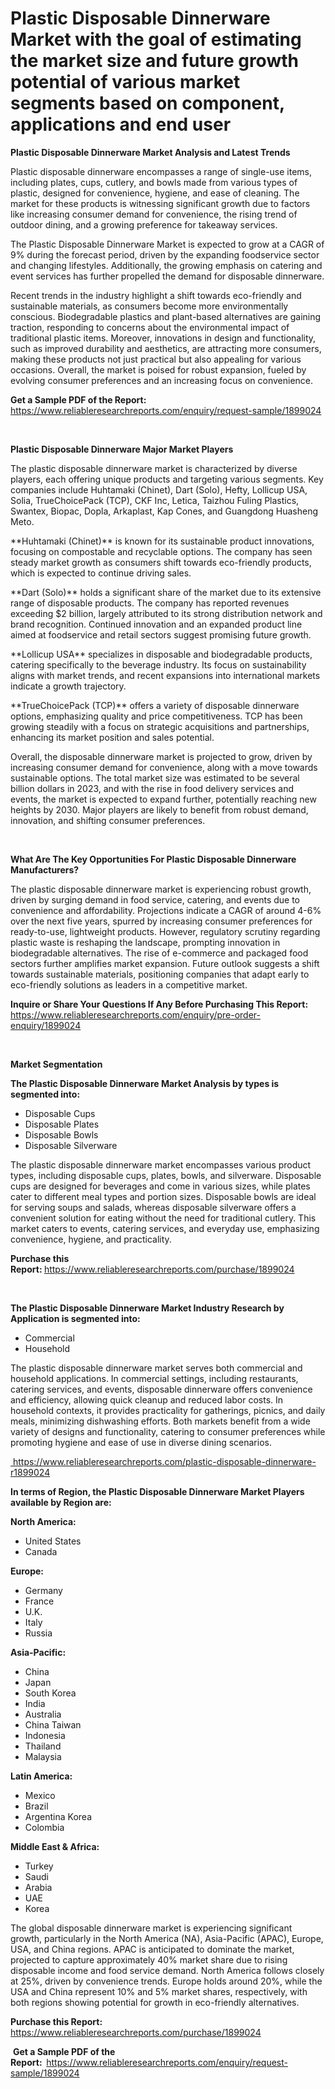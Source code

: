 <p><h1>Plastic Disposable Dinnerware Market with the goal of estimating the market size and future growth potential of various market segments based on component, applications and end user</h1></p><p><strong>Plastic Disposable Dinnerware Market Analysis and Latest Trends</strong></p>
<p><p>Plastic disposable dinnerware encompasses a range of single-use items, including plates, cups, cutlery, and bowls made from various types of plastic, designed for convenience, hygiene, and ease of cleaning. The market for these products is witnessing significant growth due to factors like increasing consumer demand for convenience, the rising trend of outdoor dining, and a growing preference for takeaway services.</p><p>The Plastic Disposable Dinnerware Market is expected to grow at a CAGR of 9% during the forecast period, driven by the expanding foodservice sector and changing lifestyles. Additionally, the growing emphasis on catering and event services has further propelled the demand for disposable dinnerware. </p><p>Recent trends in the industry highlight a shift towards eco-friendly and sustainable materials, as consumers become more environmentally conscious. Biodegradable plastics and plant-based alternatives are gaining traction, responding to concerns about the environmental impact of traditional plastic items. Moreover, innovations in design and functionality, such as improved durability and aesthetics, are attracting more consumers, making these products not just practical but also appealing for various occasions. Overall, the market is poised for robust expansion, fueled by evolving consumer preferences and an increasing focus on convenience.</p></p>
<p><strong>Get a Sample PDF of the Report:&nbsp;</strong> <a href="https://www.reliableresearchreports.com/enquiry/request-sample/1899024?utm_campaign=3078&utm_medium=2&utm_source=Github&utm_content=ia&utm_term=15042025&utm_id=plastic-disposable-dinnerware">https://www.reliableresearchreports.com/enquiry/request-sample/1899024</a></p>
<p>&nbsp;</p>
<p><strong>Plastic Disposable Dinnerware Major Market Players</strong></p>
<p><p>The plastic disposable dinnerware market is characterized by diverse players, each offering unique products and targeting various segments. Key companies include Huhtamaki (Chinet), Dart (Solo), Hefty, Lollicup USA, Solia, TrueChoicePack (TCP), CKF Inc, Letica, Taizhou Fuling Plastics, Swantex, Biopac, Dopla, Arkaplast, Kap Cones, and Guangdong Huasheng Meto.</p><p>**Huhtamaki (Chinet)** is known for its sustainable product innovations, focusing on compostable and recyclable options. The company has seen steady market growth as consumers shift towards eco-friendly products, which is expected to continue driving sales.</p><p>**Dart (Solo)** holds a significant share of the market due to its extensive range of disposable products. The company has reported revenues exceeding $2 billion, largely attributed to its strong distribution network and brand recognition. Continued innovation and an expanded product line aimed at foodservice and retail sectors suggest promising future growth.</p><p>**Lollicup USA** specializes in disposable and biodegradable products, catering specifically to the beverage industry. Its focus on sustainability aligns with market trends, and recent expansions into international markets indicate a growth trajectory.</p><p>**TrueChoicePack (TCP)** offers a variety of disposable dinnerware options, emphasizing quality and price competitiveness. TCP has been growing steadily with a focus on strategic acquisitions and partnerships, enhancing its market position and sales potential.</p><p>Overall, the disposable dinnerware market is projected to grow, driven by increasing consumer demand for convenience, along with a move towards sustainable options. The total market size was estimated to be several billion dollars in 2023, and with the rise in food delivery services and events, the market is expected to expand further, potentially reaching new heights by 2030. Major players are likely to benefit from robust demand, innovation, and shifting consumer preferences.</p></p>
<p>&nbsp;</p>
<p><strong>What Are The Key Opportunities For Plastic Disposable Dinnerware Manufacturers?</strong></p>
<p><p>The plastic disposable dinnerware market is experiencing robust growth, driven by surging demand in food service, catering, and events due to convenience and affordability. Projections indicate a CAGR of around 4-6% over the next five years, spurred by increasing consumer preferences for ready-to-use, lightweight products. However, regulatory scrutiny regarding plastic waste is reshaping the landscape, prompting innovation in biodegradable alternatives. The rise of e-commerce and packaged food sectors further amplifies market expansion. Future outlook suggests a shift towards sustainable materials, positioning companies that adapt early to eco-friendly solutions as leaders in a competitive market.</p></p>
<p><strong>Inquire or Share Your Questions If Any Before Purchasing This Report:</strong> <a href="https://www.reliableresearchreports.com/enquiry/pre-order-enquiry/1899024?utm_campaign=3078&utm_medium=2&utm_source=Github&utm_content=ia&utm_term=15042025&utm_id=plastic-disposable-dinnerware">https://www.reliableresearchreports.com/enquiry/pre-order-enquiry/1899024</a></p>
<p>&nbsp;</p>
<p><strong>Market Segmentation</strong></p>
<p><strong>The Plastic Disposable Dinnerware Market Analysis by types is segmented into:</strong></p>
<p><ul><li>Disposable Cups</li><li>Disposable Plates</li><li>Disposable Bowls</li><li>Disposable Silverware</li></ul></p>
<p><p>The plastic disposable dinnerware market encompasses various product types, including disposable cups, plates, bowls, and silverware. Disposable cups are designed for beverages and come in various sizes, while plates cater to different meal types and portion sizes. Disposable bowls are ideal for serving soups and salads, whereas disposable silverware offers a convenient solution for eating without the need for traditional cutlery. This market caters to events, catering services, and everyday use, emphasizing convenience, hygiene, and practicality.</p></p>
<p><strong>Purchase this Report:&nbsp;</strong><a href="https://www.reliableresearchreports.com/purchase/1899024?utm_campaign=3078&utm_medium=2&utm_source=Github&utm_content=ia&utm_term=15042025&utm_id=plastic-disposable-dinnerware">https://www.reliableresearchreports.com/purchase/1899024</a></p>
<p>&nbsp;</p>
<p><strong>The Plastic Disposable Dinnerware Market Industry Research by Application is segmented into:</strong></p>
<p><ul><li>Commercial</li><li>Household</li></ul></p>
<p><p>The plastic disposable dinnerware market serves both commercial and household applications. In commercial settings, including restaurants, catering services, and events, disposable dinnerware offers convenience and efficiency, allowing quick cleanup and reduced labor costs. In household contexts, it provides practicality for gatherings, picnics, and daily meals, minimizing dishwashing efforts. Both markets benefit from a wide variety of designs and functionality, catering to consumer preferences while promoting hygiene and ease of use in diverse dining scenarios.</p></p>
<p><a href="https://www.reliableresearchreports.com/plastic-disposable-dinnerware-r1899024?utm_campaign=3078&utm_medium=2&utm_source=Github&utm_content=ia&utm_term=15042025&utm_id=plastic-disposable-dinnerware">&nbsp;https://www.reliableresearchreports.com/plastic-disposable-dinnerware-r1899024</a></p>
<p><strong>In terms of Region, the Plastic Disposable Dinnerware Market Players available by Region are:</strong></p>
<p>
    <p> <strong> North America: </strong>
        <ul>
            <li>United States</li>
            <li>Canada</li>
        </ul>
        </p> 
    <p> <strong> Europe: </strong>
        <ul>
            <li>Germany</li>
            <li>France</li>
            <li>U.K.</li>
            <li>Italy</li>
            <li>Russia</li>
        </ul>
        </p> 
    <p> <strong> Asia-Pacific: </strong>
        <ul>
            <li>China</li>
            <li>Japan</li>
            <li>South Korea</li>
            <li>India</li>
            <li>Australia</li>
            <li>China Taiwan</li>
            <li>Indonesia</li>
            <li>Thailand</li>
            <li>Malaysia</li>
        </ul>
        </p> 
    <p> <strong> Latin America: </strong>
        <ul>
            <li>Mexico</li>
            <li>Brazil</li>
            <li>Argentina Korea</li>
            <li>Colombia</li>
        </ul>
        </p> 
    <p> <strong> Middle East & Africa: </strong>
        <ul>
            <li>Turkey</li>
            <li>Saudi</li>
            <li>Arabia</li>
            <li>UAE</li>
            <li>Korea</li>
        </ul>
    </p>
    </p>
<p><p>The global disposable dinnerware market is experiencing significant growth, particularly in the North America (NA), Asia-Pacific (APAC), Europe, USA, and China regions. APAC is anticipated to dominate the market, projected to capture approximately 40% market share due to rising disposable income and food service demand. North America follows closely at 25%, driven by convenience trends. Europe holds around 20%, while the USA and China represent 10% and 5% market shares, respectively, with both regions showing potential for growth in eco-friendly alternatives.</p></p>
<p><strong>Purchase this Report: </strong><a href="https://www.reliableresearchreports.com/purchase/1899024?utm_campaign=3078&utm_medium=2&utm_source=Github&utm_content=ia&utm_term=15042025&utm_id=plastic-disposable-dinnerware">https://www.reliableresearchreports.com/purchase/1899024</a></p>
<p>&nbsp;<strong>Get a Sample PDF of the Report:&nbsp;&nbsp;</strong><a href="https://www.reliableresearchreports.com/enquiry/request-sample/1899024?utm_campaign=3078&utm_medium=2&utm_source=Github&utm_content=ia&utm_term=15042025&utm_id=plastic-disposable-dinnerware">https://www.reliableresearchreports.com/enquiry/request-sample/1899024</a></p>
<p><strong></strong></p>
<p><p></p><p></p><p></p></p>